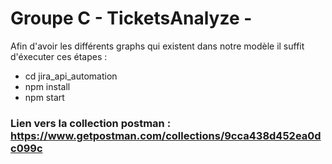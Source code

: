 # Groupe C - TicketsAnalyze - 
Afin d'avoir les différents graphs qui existent dans notre modèle il suffit d'éxecuter ces étapes : 
* cd jira_api_automation 
* npm install
* npm start 
### Lien vers la collection postman : https://www.getpostman.com/collections/9cca438d452ea0dc099c
